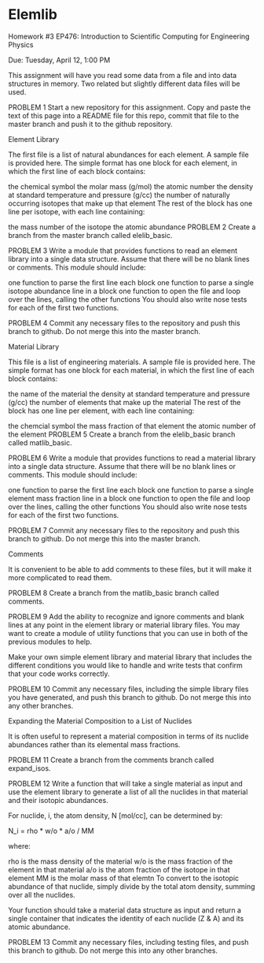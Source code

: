 # Elemlib
Homework #3
EP476: Introduction to Scientific Computing for Engineering Physics

Due: Tuesday, April 12, 1:00 PM

This assignment will have you read some data from a file and into data structures in memory. Two related but slightly different data files will be used.

PROBLEM 1 Start a new repository for this assignment. Copy and paste the text of this page into a README file for this repo, commit that file to the master branch and push it to the github repository.

Element Library

The first file is a list of natural abundances for each element. A sample file is provided here. The simple format has one block for each element, in which the first line of each block contains:

the chemical symbol
the molar mass (g/mol)
the atomic number
the density at standard temperature and pressure (g/cc)
the number of naturally occurring isotopes that make up that element
The rest of the block has one line per isotope, with each line containing:

the mass number of the isotope
the atomic abundance
PROBLEM 2 Create a branch from the master branch called elelib_basic.

PROBLEM 3 Write a module that provides functions to read an element library into a single data structure. Assume that there will be no blank lines or comments. This module should include:

one function to parse the first line each block
one function to parse a single isotope abundance line in a block
one function to open the file and loop over the lines, calling the other functions
You should also write nose tests for each of the first two functions.

PROBLEM 4 Commit any necessary files to the repository and push this branch to github. Do not merge this into the master branch.

Material Library

This file is a list of engineering materials. A sample file is provided here. The simple format has one block for each material, in which the first line of each block contains:

the name of the material
the density at standard temperature and pressure (g/cc)
the number of elements that make up the material
The rest of the block has one line per element, with each line containing:

the chemcial symbol
the mass fraction of that element
the atomic number of the element
PROBLEM 5 Create a branch from the elelib_basic branch called matlib_basic.

PROBLEM 6 Write a module that provides functions to read a material library into a single data structure. Assume that there will be no blank lines or comments. This module should include:

one function to parse the first line each block
one function to parse a single element mass fraction line in a block
one function to open the file and loop over the lines, calling the other functions
You should also write nose tests for each of the first two functions.

PROBLEM 7 Commit any necessary files to the repository and push this branch to github. Do not merge this into the master branch.

Comments

It is convenient to be able to add comments to these files, but it will make it more complicated to read them.

PROBLEM 8 Create a branch from the matlib_basic branch called comments.

PROBLEM 9 Add the ability to recognize and ignore comments and blank lines at any point in the element library or material library files. You may want to create a module of utility functions that you can use in both of the previous modules to help.

Make your own simple element library and material library that includes the different conditions you would like to handle and write tests that confirm that your code works correctly.

PROBLEM 10 Commit any necessary files, including the simple library files you have generated, and push this branch to github. Do not merge this into any other branches.

Expanding the Material Composition to a List of Nuclides

It is often useful to represent a material composition in terms of its nuclide abundances rather than its elemental mass fractions.

PROBLEM 11 Create a branch from the comments branch called expand_isos.

PROBLEM 12 Write a function that will take a single material as input and use the element library to generate a list of all the nuclides in that material and their isotopic abundances.

For nuclide, i, the atom density, N [mol/cc], can be determined by:

N_i = rho * w/o * a/o / MM

where:

rho is the mass density of the material
w/o is the mass fraction of the element in that material
a/o is the atom fraction of the isotope in that element
MM is the molar mass of that elemtn
To convert to the isotopic abundance of that nuclide, simply divide by the total atom density, summing over all the nuclides.

Your function should take a material data structure as input and return a single container that indicates the identity of each nuclide (Z & A) and its atomic abundance.

PROBLEM 13 Commit any necessary files, including testing files, and push this branch to github. Do not merge this into any other branches.
